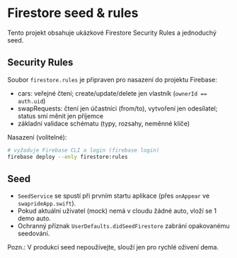# Firestore seed & rules

Tento projekt obsahuje ukázkové Firestore Security Rules a jednoduchý seed.

## Security Rules

Soubor `firestore.rules` je připraven pro nasazení do projektu Firebase:

- cars: veřejné čtení; create/update/delete jen vlastník (`ownerId == auth.uid`)
- swapRequests: čtení jen účastníci (from/to), vytvoření jen odesílatel; status smí měnit jen příjemce
- základní validace schématu (typy, rozsahy, neměnné klíče)

Nasazení (volitelné):

```zsh
# vyžaduje Firebase CLI a login (firebase login)
firebase deploy --only firestore:rules
```

## Seed

- `SeedService` se spustí při prvním startu aplikace (přes `onAppear` ve `swaprideApp.swift`).
- Pokud aktuální uživatel (mock) nemá v cloudu žádné auto, vloží se 1 demo auto.
- Ochranný příznak `UserDefaults.didSeedFirestore` zabrání opakovanému seedování.

Pozn.: V produkci seed nepoužívejte, slouží jen pro rychlé oživení dema.

